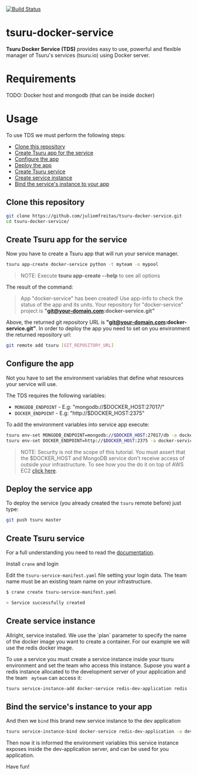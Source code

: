 [![Build Status](https://travis-ci.org/juliomfreitas/tsuru-docker-service.svg?branch=master)](https://travis-ci.org/juliomfreitas/tsuru-docker-service)


# tsuru-docker-service

**Tsuru Docker Service (TDS)** provides easy to use, powerful and flexible manager of Tsuru's services (tsuru.io) using Docker server.


# Requirements

TODO: Docker host and mongodb (that can be inside docker)


# Usage

To use TDS we must perform the following steps:

 - [Clone this repository](#clone-repo)
 - [Create Tsuru app for the service](#create-tsuru-app)
 - [Configure the app](#configure-app)
 - [Deploy the app](#deploy-service-app)
 - [Create Tsuru service](#create-tsuru-service)
 - [Create service instance](#create-service-instance)
 - [Bind the service's instance to your app](#bind-service)


## <a name="clone-repo"></a>Clone this repository

```bash
git clone https://github.com/juliomfreitas/tsuru-docker-service.git
cd tsuru-docker-service/
```

## <a name="create-tsuru-app"></a>Create Tsuru app for the service

Now you have to create a Tsuru app that will run your service manager.

```bash
tsuru app-create docker-service python -t myteam -o mypool
```

> NOTE: Execute **tsuru app-create --help** to see all options

The result of the command:

> App "docker-service" has been created!
> Use app-info to check the status of the app and its units.
> Your repository for "docker-service" project is
> **"git@your-domain.com:docker-service.git"**

Above, the returned git repository URL is **"git@your-domain.com:docker-service.git"**. In order to deploy the app you need to set on you environment the returned repository url:

```bash
git remote add tsuru [GIT_REPOSITORY_URL]
```

## <a name="configure-app"></a>Configure the app

Not you have to set the environment variables that define what resources your
service will use.

The TDS requires the following variables:

 - `MONGODB_ENDPOINT` - E.g: "mongodb://$DOCKER_HOST:27017/"
 - `DOCKER_ENDPOINT` - E.g: "http://$DOCKER_HOST:2375"

To add the environment variables into service app execute:

```bash
tsuru env-set MONGODB_ENDPOINT=mongodb://$DOCKER_HOST:27017/db -a docker-service
tsuru env-set DOCKER_ENDPOINT=http://$DOCKER_HOST:2375 -a docker-service
```

> NOTE: Security is not the scope of this tutorial. You must assert that the $DOCKER_HOST and MongoDB service don't receive access of outside your infrastructure. To see how you the do it on top of AWS EC2 [click here](http://docs.aws.amazon.com/AWSEC2/latest/UserGuide/using-network-security.html).



## <a name="deploy-service-app"></a>Deploy the service app

To deploy the service (you already created the `tsuru` remote before) just type:

```bash
git push tsuru master
```

## <a name="create-tsuru-service"></a>Create Tsuru service

For a full understanding you need to read the [documentation](https://docs.tsuru.io/stable/services/build.html).

Install `crane` and login

Edit the `tsuru-service-manifest.yaml` file setting your login data. The team name must be an existing team name on your infrastructure.

```bash
$ crane create tsuru-service-manifest.yaml

> Service successfully created

```

## <a name="create-service-instance"></a>Create service instance

Allright, service installed. We use the `plan´ parameter to specify the name of the docker image you want to create a container. For our example we will use the redis docker image.

To use a service you must create a service instance inside your tsuru environment and set the team who access this instance. Supose you want a redis instance allocated to the development server of your application and the team ` myteam` can access it:

```bash
tsuru service-instance-add docker-service redis-dev-application redis -t myteam
```

## <a name="bind-service"></a>Bind the service's instance to your app

And then we `bind` this brand new service instance to the dev application

```bash
tsuru service-instance-bind docker-service redis-dev-application -a dev-application
```

Then now it is informed the environment variables this service instance exposes inside the dev-application server, and can be used for you application.

Have fun!